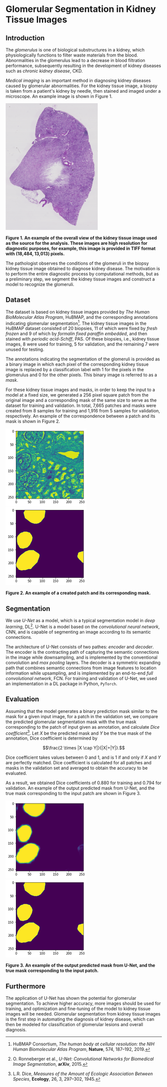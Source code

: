 # Glomerular Segmentation in Kidney Tissue Images

## Introduction

The *glomerulus* is one of biological substructures in a kidney, which physiologically functions to filter waste materials from the blood. Abnormalities in the glomerulus lead to a decrease in blood filtration performance, subsequently resulting in the development of kidney diseases such as *chronic kidney disease*, CKD.

*Medical imaging* is an important method in diagnosing kidney diseases caused by glomerular abnormalities. For the kidney tissue image, a biopsy is taken from a patient's kidney by needle, then stained and imaged under a microscope. An example image is shown in Figure 1.

![microscopic_image](figure/microscopic_image.png)

**Figure 1. An example of the overall view of the kidney tissue image used as the source for the analysis. These images are high resolution for diagnostic purposes, for example, this image is provided in TIFF format with (18,484, 13,013) pixels.**

The pathologist observes the conditions of the glomeruli in the biopsy kidney tissue image obtained to diagnose kidney disease. The motivation is to perform the entire diagnostic process by computational methods, but as a preliminary step, we segment the kidney tissue images and construct a model to recognize the glomeruli.

## Dataset

The dataset is based on kidney tissue images provided by *The Human BioMolecular Atlas Program*, HuBMAP, and the corresponding annotations indicating glomerular segmentation[^HuBMAP]. The kidney tissue images in the HuBMAP dataset consisted of 20 biopsies, 11 of which were fixed by *fresh frozen* and 9 of which by *formalin fixed paraffin embedded*, and then stained with *periodic acid-Schiff*, PAS. Of these biopsies, i.e., kidney tissue images, 8 were used for training, 5 for validation, and the remaining 7 were unused for testing.

The annotations indicating the segmentation of the glomeruli is provided as a binary image in which each pixel of the corresponding kidney tissue image is replaced by a classification label with 1 for the pixels in the glomerulus and 0 for the other pixels. This binary image is referred to as a *mask*.

For these kidney tissue images and masks, in order to keep the input to a model at a fixed size, we generated a 256 pixel square patch from the original image and a corresponding mask of the same size to serve as the dataset for training and validation. In total, 7,665 patches and masks were created from 8 samples for training and 1,916 from 5 samples for validation, respectively. An example of the correspondence between a patch and its mask is shown in Figure 2.

![source](figure/source.png)
![mask](figure/mask.png)

**Figure 2. An example of a created patch and its corresponding mask.**

## Segmentation

We use *U-Net* as a model, which is a typical segmentation model in *deep learning*, DL[^Ronneberger]. U-Net is a model based on the *convolutional neural network*, CNN, and is capable of segmenting an image according to its semantic connections.

The architecture of U-Net consists of two pathes: *encoder* and *decoder*. The encoder is the contracting path of capturing the semantic connections in the image while downsampling, and is implemented by the conventional convolution and *max pooling* layers. The decoder is a symmetric expanding path that combines semantic connections from image features to location information while upsampling, and is implemented by an end-to-end *full convolutional network*, FCN. For training and validation of U-Net, we used an implementation in a DL package in Python, `PyTorch`.

## Evaluation

Assuming that the model generates a binary prediction mask similar to the mask for a given input image, for a patch in the validation set, we compare the predicted glomerular segmentation mask with the true mask corresponding to the patch of input given as annotation, and calculate *Dice coefficient*[^Dice]. Let $X$ be the predicted mask and $Y$ be the true mask of the annotation, Dice coefficient is determined by

```math
\frac{2 \times |X \cap Y|}{|X|+|Y|}.
```

Dice coefficient takes values between 0 and 1, and is 1 if and only if $X$ and $Y$ are perfectly matched. Dice coefficient is calculated for all patches and masks in the validation set and averaged to obtain the accuracy to be evaluated.

As a result, we obtained Dice coefficients of 0.880 for training and 0.794 for validation. An example of the output predicted mask from U-Net, and the true mask corresponding to the input patch are shown in Figure 3.

![predicted_mask](figure/predicted.png)
![true_mask](figure/mask.png)

**Figure 3. An example of the output predicted mask from U-Net, and the true mask corresponding to the input patch.**

## Furthermore

The application of U-Net has shown the potential for glomerular segmentation. To achieve higher accuracy, more images should be used for training, and optimization and fine-tuning of the model to kidney tissue images will be needed. Glomerular segmentation from kidney tissue images is the first step in automating the diagnosis of kidney disease, which can then be modeled for classification of glomerular lesions and overall diagnosis.

[^HuBMAP]: HuBMAP Consortium, *The human body at cellular resolution: the NIH Human Biomolecular Atlas Program*, **Nature**, 574, 187–192, 2019.
[^Dice]: L.R. Dice, *Measures of the Amount of Ecologic Association Between Species*, **Ecology**, 26, 3, 297–302, 1945.
[^Ronneberger]: O. Ronneberger et al., *U-Net: Convolutional Networks for Biomedical Image Segmentation*, **arXiv**, 2015.
